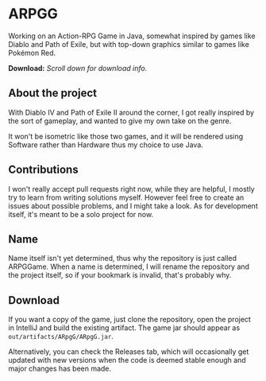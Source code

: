 # ARPGG
Working on an Action-RPG Game in Java, somewhat inspired by games like Diablo and Path of Exile, but with top-down graphics similar to games like Pokémon Red.

**Download:** *Scroll down for download info.*
## About the project
With Diablo IV and Path of Exile II around the corner, I got really inspired by the sort of gameplay, and wanted to give my own take on the genre.

It won't be isometric like those two games, and it will be rendered using Software rather than Hardware thus my choice to use Java.

## Contributions
I won't really accept pull requests right now, while they are helpful, I mostly try to learn from writing solutions myself.
However feel free to create an issues about possible problems, and I might take a look. As for development itself, it's meant to be a solo project for now.

## Name
Name itself isn't yet determined, thus why the repository is just called ARPGGame. When a name is determined, I will rename the repository and the project itself, so if your bookmark is invalid, that's probably why.

## Download
If you want a copy of the game, just clone the repository, open the project in IntelliJ and build the existing artifact. The game jar should appear as ``out/artifacts/ARpgG/ARpgG.jar``.

Alternatively, you can check the Releases tab, which will occasionally get updated with new versions when the code is deemed stable enough and major changes has been made.
